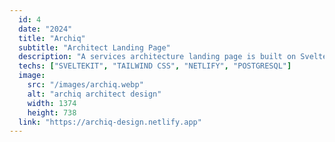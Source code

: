 ```yaml
---
  id: 4
  date: "2024"
  title: "Archiq"
  subtitle: "Architect Landing Page"
  description: "A services architecture landing page is built on Sveltekit to provide an effective and user-friendly design that delivers valuable assistance for businesses."
  techs: ["SVELTEKIT", "TAILWIND CSS", "NETLIFY", "POSTGRESQL"]
  image:
    src: "/images/archiq.webp"
    alt: "archiq architect design"
    width: 1374
    height: 738
  link: "https://archiq-design.netlify.app"
---
```

